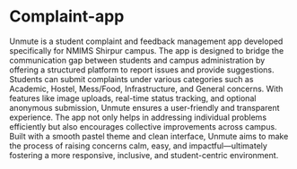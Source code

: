 # Complaint-app
Unmute is a student complaint and feedback management app developed specifically for NMIMS Shirpur campus. The app is designed to bridge the communication gap between students and campus administration by offering a structured platform to report issues and provide suggestions. Students can submit complaints under various categories such as Academic, Hostel, Mess/Food, Infrastructure, and General concerns. With features like image uploads, real-time status tracking, and optional anonymous submission, Unmute ensures a user-friendly and transparent experience. The app not only helps in addressing individual problems efficiently but also encourages collective improvements across campus. Built with a smooth pastel theme and clean interface, Unmute aims to make the process of raising concerns calm, easy, and impactful—ultimately fostering a more responsive, inclusive, and student-centric environment.
